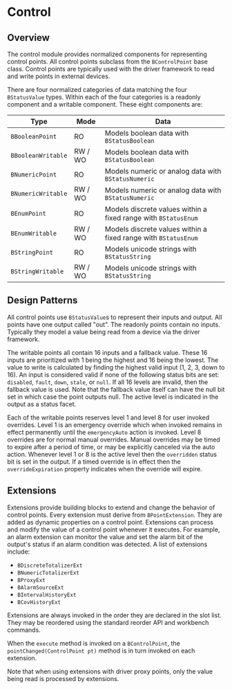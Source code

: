 # Control

## Overview

The control module provides normalized components for representing control points. All control points subclass from the `BControlPoint` base class. Control points are typically used with the driver framework to read and write points in external devices.

There are four normalized categories of data matching the four `BStatusValue` types. Within each of the four categories is a readonly component and a writable component. These eight components are:

| Type | Mode | Data |
|---|---|---|
| `BBooleanPoint` | RO | Models boolean data with `BStatusBoolean` |
| `BBooleanWritable` | RW / WO | Models boolean data with `BStatusBoolean` |
| `BNumericPoint` | RO | Models numeric or analog data with `BStatusNumeric` |
| `BNumericWritable` | RW / WO | Models numeric or analog data with `BStatusNumeric` |
| `BEnumPoint` | RO | Models discrete values within a fixed range with `BStatusEnum` |
| `BEnumWritable` | RW / WO | Models discrete values within a fixed range with `BStatusEnum` |
| `BStringPoint` | RO | Models unicode strings with `BStatusString` |
| `BStringWritable` | RW / WO | Models unicode strings with `BStatusString` |

## Design Patterns

All control points use `BStatusValue`s to represent their inputs and output. All points have one output called "out". The readonly points contain no inputs. Typically they model a value being read from a device via the driver framework.

The writable points all contain 16 inputs and a fallback value. These 16 inputs are prioritized with 1 being the highest and 16 being the lowest. The value to write is calculated by finding the highest valid input (1, 2, 3, down to 16). An input is considered valid if none of the following status bits are set: `disabled`, `fault`, `down`, `stale`, or `null`. If all 16 levels are invalid, then the fallback value is used. Note that the fallback value itself can have the null bit set in which case the point outputs null. The active level is indicated in the output as a status facet.

Each of the writable points reserves level 1 and level 8 for user invoked overrides. Level 1 is an emergency override which when invoked remains in effect permanently until the `emergencyAuto` action is invoked. Level 8 overrides are for normal manual overrides. Manual overrides may be timed to expire after a period of time, or may be explicitly canceled via the auto action. Whenever level 1 or 8 is the active level then the `overridden` status bit is set in the output. If a timed override is in effect then the `overrideExpiration` property indicates when the override will expire.

## Extensions

Extensions provide building blocks to extend and change the behavior of control points. Every extension must derive from `BPointExtension`. They are added as dynamic properties on a control point. Extensions can process and modify the value of a control point whenever it executes. For example, an alarm extension can monitor the value and set the alarm bit of the output's status if an alarm condition was detected. A list of extensions include:

- `BDiscreteTotalizerExt`
- `BNumericTotalizerExt`
- `BProxyExt`
- `BAlarmSourceExt`
- `BIntervalHistoryExt`
- `BCovHistoryExt`

Extensions are always invoked in the order they are declared in the slot list. They may be reordered using the standard reorder API and workbench commands.

When the `execute` method is invoked on a `BControlPoint`, the `pointChanged(ControlPoint pt)` method is in turn invoked on each extension.

Note that when using extensions with driver proxy points, only the value being read is processed by extensions.
